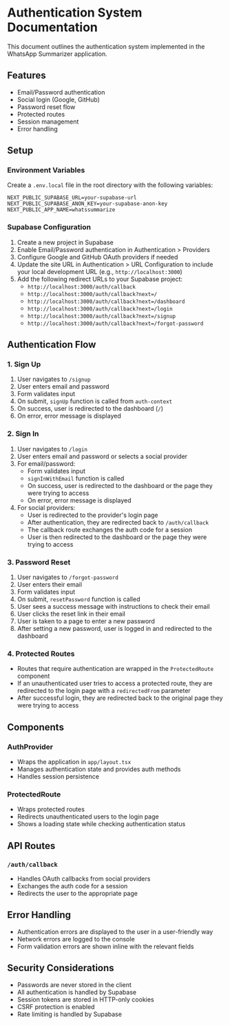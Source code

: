 # Authentication System Documentation

This document outlines the authentication system implemented in the WhatsApp Summarizer application.

## Features

- Email/Password authentication
- Social login (Google, GitHub)
- Password reset flow
- Protected routes
- Session management
- Error handling

## Setup

### Environment Variables

Create a `.env.local` file in the root directory with the following variables:

```env
NEXT_PUBLIC_SUPABASE_URL=your-supabase-url
NEXT_PUBLIC_SUPABASE_ANON_KEY=your-supabase-anon-key
NEXT_PUBLIC_APP_NAME=whatssummarize
```

### Supabase Configuration

1. Create a new project in Supabase
2. Enable Email/Password authentication in Authentication > Providers
3. Configure Google and GitHub OAuth providers if needed
4. Update the site URL in Authentication > URL Configuration to include your local development URL (e.g., `http://localhost:3000`)
5. Add the following redirect URLs to your Supabase project:
   - `http://localhost:3000/auth/callback`
   - `http://localhost:3000/auth/callback?next=/`
   - `http://localhost:3000/auth/callback?next=/dashboard`
   - `http://localhost:3000/auth/callback?next=/login`
   - `http://localhost:3000/auth/callback?next=/signup`
   - `http://localhost:3000/auth/callback?next=/forgot-password`

## Authentication Flow

### 1. Sign Up

1. User navigates to `/signup`
2. User enters email and password
3. Form validates input
4. On submit, `signUp` function is called from `auth-context`
5. On success, user is redirected to the dashboard (`/`)
6. On error, error message is displayed

### 2. Sign In

1. User navigates to `/login`
2. User enters email and password or selects a social provider
3. For email/password:
   - Form validates input
   - `signInWithEmail` function is called
   - On success, user is redirected to the dashboard or the page they were trying to access
   - On error, error message is displayed
4. For social providers:
   - User is redirected to the provider's login page
   - After authentication, they are redirected back to `/auth/callback`
   - The callback route exchanges the auth code for a session
   - User is then redirected to the dashboard or the page they were trying to access

### 3. Password Reset

1. User navigates to `/forgot-password`
2. User enters their email
3. Form validates input
4. On submit, `resetPassword` function is called
5. User sees a success message with instructions to check their email
6. User clicks the reset link in their email
7. User is taken to a page to enter a new password
8. After setting a new password, user is logged in and redirected to the dashboard

### 4. Protected Routes

- Routes that require authentication are wrapped in the `ProtectedRoute` component
- If an unauthenticated user tries to access a protected route, they are redirected to the login page with a `redirectedFrom` parameter
- After successful login, they are redirected back to the original page they were trying to access

## Components

### AuthProvider

- Wraps the application in `app/layout.tsx`
- Manages authentication state and provides auth methods
- Handles session persistence

### ProtectedRoute

- Wraps protected routes
- Redirects unauthenticated users to the login page
- Shows a loading state while checking authentication status

## API Routes

### `/auth/callback`

- Handles OAuth callbacks from social providers
- Exchanges the auth code for a session
- Redirects the user to the appropriate page

## Error Handling

- Authentication errors are displayed to the user in a user-friendly way
- Network errors are logged to the console
- Form validation errors are shown inline with the relevant fields

## Security Considerations

- Passwords are never stored in the client
- All authentication is handled by Supabase
- Session tokens are stored in HTTP-only cookies
- CSRF protection is enabled
- Rate limiting is handled by Supabase

